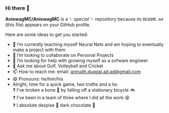 ### Hi there 👋

**AniswagMC/AniswagMC** is a ✨ _special_ ✨ repository because its `README.md` (this file) appears on your GitHub profile.

Here are some ideas to get you started:

- 🔭 I’m currently teaching myself Neural Nets and am hoping to eventually make a project with them
- 👯 I’m looking to collaborate on Personal Projects
- 🤔 I’m looking for help with growing myself as a sofware engineer
- 💬 Ask me about Golf, Volleyball and Cricket
- 📫 How to reach me: email: anirudh.duggal.ad.ad@gmail.com
- 😄 Pronouns: he/him/his
- Alright, time for a quick game, two truths and a lie:  
 ❓ I've broken a bone 🦴 by falling off a stationary bicycle 🚲  
 ❓ I've been in a team of three where I did all the work 😫  
 ❓ I absolute despise 🤮 dark chocolate 🍫 
